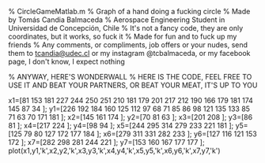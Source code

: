 % CircleGameMatlab.m
% Graph of a hand doing a fucking circle
% Made by Tomás Candia Balmaceda
% Aerospace Engineering Student in Universidad de Concepción, Chile
% It's not a fancy code, they are only coordinates, but it works, so fuck it
% Made for fun and to fuck up my friends
% Any comments, or compliments, job offers or your nudes, send them to tcandia@udec.cl or my instagram @tcbalmaceda, or my facebook page, I don't know, I expect nothing

% ANYWAY, HERE'S WONDERWALL
% HERE IS THE CODE, FEEL FREE TO USE IT AND BEAT YOUR PARTNERS, OR BEAT YOUR MEAT, IT'S UP TO YOU

x1=[81 153 181 227 244 250 251 210 181 179 201 217 212 190 166 179 181 174 145 87 34 ];
y1=[226 192 184 160 125 112 97 68 71 85 86 98 121 135 133 85 71 63 70 171 181 ];
x2=[145 161 174 ];
y2=[70 81 63 ];
x3=[201 208 ];
y3=[86 81 ];
x4=[217 224 ];
y4=[98 94 ];
x5=[244 295 314 279 233 221 181 ];
y5=[125 79 80 127 172 177 184 ];
x6=[279 311 331 282 233 ];
y6=[127 116 121 153 172 ];
x7=[282 298 281 244 221 ];
y7=[153 160 167 177 177 ];
plot(x1,y1,'k',x2,y2,'k',x3,y3,'k',x4,y4,'k',x5,y5,'k',x6,y6,'k',x7,y7,'k')
